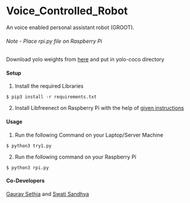 # Voice_Controlled_Robot
An voice enabled personal assistant robot (GROOT).

###### Note - Place rpi.py file on Raspberry Pi
Download yolo weights from [here](https://drive.google.com/uc?export=download&confirm=GU6P&id=1P0meG3sz6jOEtQPGQKNdSY_KEtraX7eq) and put in yolo-coco directory

#### Setup
1) Install the required Libraries
```
$ pip3 install -r requirements.txt
```

2) Install Libfreenect on Raspberry Pi with the help of [given instructions](https://gist.github.com/MaxConners/8b4630c767aeb4a0b324ea4070c3db9d)

#### Usage
1) Run the following Command on your Laptop/Server Machine
```
$ python3 try1.py
```

2) Run the following command on your Raspberry Pi
```
$ python3 rpi.py
```
#### Co-Developers
[Gaurav Sethia](https://github.com/gauravsethia08) and [Swati Sandhya](https://github.com/swati2000)
